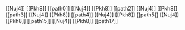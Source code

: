 [[Nuj4]]
[[Pkh8]]
[[path0]]
[[Nuj4]]
[[Pkh8]]
[[path2]]
[[Nuj4]]
[[Pkh8]]
[[path3]]
[[Nuj4]]
[[Pkh8]]
[[path4]]
[[Nuj4]]
[[Pkh8]]
[[path5]]
[[Nuj4]]
[[Pkh8]]
[[path15]]
[[Nuj4]]
[[Pkh8]]
[[path17]]
